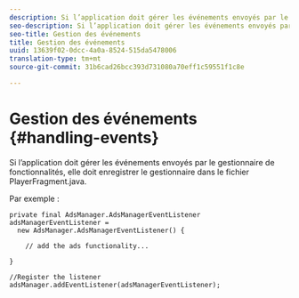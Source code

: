 ```yaml
---
description: Si l’application doit gérer les événements envoyés par le gestionnaire de fonctionnalités, elle doit enregistrer le gestionnaire dans le fichier PlayerFragment.java.
seo-description: Si l’application doit gérer les événements envoyés par le gestionnaire de fonctionnalités, elle doit enregistrer le gestionnaire dans le fichier PlayerFragment.java.
seo-title: Gestion des événements
title: Gestion des événements
uuid: 13639f02-0dcc-4a0a-8524-515da5478006
translation-type: tm+mt
source-git-commit: 31b6cad26bcc393d731080a70eff1c59551f1c8e

---
```



# Gestion des événements {#handling-events}

Si l’application doit gérer les événements envoyés par le gestionnaire de fonctionnalités, elle doit enregistrer le gestionnaire dans le fichier PlayerFragment.java.

Par exemple :

```
private final AdsManager.AdsManagerEventListener adsManagerEventListener =  
  new AdsManager.AdsManagerEventListener() { 
 
    // add the ads functionality... 
 
} 
 
//Register the listener 
adsManager.addEventListener(adsManagerEventListener);
```
